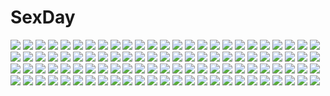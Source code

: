 # SexDay
![](https://konachan.com/jpeg/c53f69e37d1550c2f34b2b56f77e64fe/Konachan.com%20-%20278502%202girls%20animal_ears%20aqua_eyes%20blush%20bow%20eyepatch%20flowers%20gray_hair%20loli%20long_hair%20mechuragi%20original%20rose%20valentine.jpg)
![](https://konachan.com/jpeg/9ea009e8a25cfa6fef42c292d9a4d01c/Konachan.com%20-%2034742%20hiiragi_kagami%20lucky_star%20transparent.jpg)
![](https://konachan.com/jpeg/346ce22adbf3be5f6a112755e7cb2342/Konachan.com%20-%20299688%20black_hair%20blush%20cqingwei%20kimetsu_no_yaiba%20kochou_shinobu%20navel%20purple_eyes%20pussy_juice%20school_uniform%20short_hair%20skirt%20thighhighs%20zettai_ryouiki.jpg)
![](https://konachan.com/image/2494becb63d15076e867b9993c32d9bd/Konachan.com%20-%20223124%20apple%20crown%20food%20fruit%20gray_eyes%20gray_hair%20japanese_clothes%20leaves%20original%20shikimi_%28yurakuru%29%20short_hair%20tree.jpg)
![](https://konachan.com/jpeg/8ac42e87fbfea7634dfc98e8609b5143/Konachan.com%20-%20237909%20loundraw%20male%20original%20scenic%20signed.jpg)
![](https://konachan.com/image/16487274ef706c8f8a7c894fba3b85ab/Konachan.com%20-%20134832%20blood%20city%20gun%20original%20shackles%20tatsuwo%20umbrella%20weapon.jpg)
![](https://konachan.com/image/b8035d86eeafb40d884b8c201784d9f5/Konachan.com%20-%2018256%20fuu%20jin%20male%20mugen%20samurai_champloo.jpg)
![](https://konachan.com/image/8c3e82f205c15f221867451173d2cf84/Konachan.com%20-%20188988%20aqua_eyes%20barefoot%20flowers%20kyuri_tizu%20original%20pink_hair.jpg)
![](https://konachan.com/jpeg/21e87cba9cb22d11c486c0106e10b9fb/Konachan.com%20-%20243460%20animal%20animal_ears%20bubbles%20fish%20foxgirl%20long_hair%20multiple_tails%20original%20red_eyes%20tagme_%28artist%29%20tail%20torii%20underwater%20water.jpg)
![](https://konachan.com/jpeg/f76a0d638f5e9fdfbef97ebf786b6b52/Konachan.com%20-%20299690%205_nenme_no_houkago%20bikini%20blush%20hat%20kantoku%20kurumi_%28kantoku%29%20open_shirt%20original%20pink_eyes%20pink_hair%20pool%20swimsuit%20twintails%20water.jpg)
![](https://konachan.com/image/007b593f96bd5a24d8c7ab7ac6bf9fbf/Konachan.com%20-%2096331%20angel%20blonde_hair%20green_eyes%20ribbons.jpg)
![](https://konachan.com/image/5b42fe5368537e9019d4a3534859921b/Konachan.com%20-%2055120%20chaos%3Bhead%20close%20crying%20pink_hair%20rain%20sakihata_rimi%20water.jpg)
![](https://konachan.com/jpeg/1367302c182d5e6ad60c03cb2f91a255/Konachan.com%20-%2030037%202girls%20ass%20censored%20clannad%20double_dragon%20fujibayashi_kyou%20fujibayashi_ryou%20thighhighs%20twins.jpg)
![](https://konachan.com/image/289b8e8693dcbbbd2e77f662c66f0ac4/Konachan.com%20-%20187591%202girls%20aqua_eyes%20bikini%20blonde_hair%20blue_eyes%20blush%20clouds%20food%20gray_hair%20ice_cream%20open_shirt%20popsicle%20sky%20swimsuit%20tagme%20water%20yellow_eyes.jpg)
![](https://konachan.com/image/bd269bff182aafdcfe057521f6627a12/Konachan.com%20-%2041876%20althea%20blonde_hair%20blue_eyes%20flowers%20luminous_arc%20pink_hair%20tiara%20wedding%20wedding_attire.jpg)
![](https://konachan.com/image/30035a9d951b9f26f5ffd9a74d657c10/Konachan.com%20-%20164192%20haiyore%21_nyaruko-san%20nyaruko%20scan.jpg)
![](https://konachan.com/jpeg/32f23183e942ee9f564de75fa529a1ae/Konachan.com%20-%20271774%202girls%20animal_ears%20anthropomorphism%20azur_lane%20bed%20bikini%20black_hair%20breasts%20cleavage%20foxgirl%20long_hair%20navel%20ponytail%20surota%20swimsuit%20yellow_eyes.jpg)
![](https://konachan.com/jpeg/70cc1e3bdc25fed8bd1c18038d000a98/Konachan.com%20-%20174960%20blue_hair%20dress%20gensou_aporo%20hat%20remilia_scarlet%20short_hair%20touhou%20vampire%20wings.jpg)
![](https://konachan.com/jpeg/6efd830a9c578ca16f9d4146eac75689/Konachan.com%20-%20189282%20all_male%20animal%20brown_eyes%20brown_hair%20cat%20game_cg%20kyon%20male%20suzumiya_haruhi_no_tsuisou%20suzumiya_haruhi_no_yuutsu.jpg)
![](https://konachan.com/jpeg/4f58df42f51191d4c8ef5c3fddad2ff5/Konachan.com%20-%20247036%20ass%20bodysuit%20elbow_gloves%20gloves%20knife%20long_hair%20nun%20original%20red_hair%20skintight%20stockings%20sword%20tori_%28puru0083%29%20weapon%20white.jpg)
![](https://konachan.com/jpeg/05e3ea28e7f43fe6da687a039a48d505/Konachan.com%20-%20288788%20akinashi_yuu%20bra%20censored%20claris_zeinburg%20game_cg%20nipples%20panty_pull%20pointed_ears%20pussy%20ryuusei_world_actor%20underwear.jpg)
![](https://konachan.com/image/0f60341d2e4cc390fcbcdec643475857/Konachan.com%20-%208367%20dualscreen%20touhou.jpg)
![](https://konachan.com/image/f709a35a97e103f9704f659669c78860/Konachan.com%20-%2074125%20blue_eyes%20braids%20cape%20cosplay%20glasses%20gloves%20hat%20izayoi_sakuya%20parody%20ribbons%20sailor_moon%20short_hair%20touhou%20weapon%20white_hair.jpg)
![](https://konachan.com/jpeg/2c4631e80e1b5a5baf16d86c6b6595db/Konachan.com%20-%20288233%20bikini%20blush%20breasts%20brown_eyes%20chocolate%20cleavage%20clouds%20drink%20food%20fruit%20garter%20long_hair%20ponytail%20purple_hair%20robot%20sky%20swim_ring%20swimsuit%20water.jpg)
![](https://konachan.com/image/c07d555867307f17248ae7e2ea5e6e5f/Konachan.com%20-%2041539%20brown_hair%20flowers%20japanese_clothes%20nacht%20original%20petals%20pointed_ears.jpg)
![](https://konachan.com/jpeg/1c83e45f976c448ad5703458f12911e6/Konachan.com%20-%20284924%20ass%20barefoot%20breasts%20cleavage%20close%20fate_%28series%29%20garter%20hoodie%20maeshimashi%20mash_kyrielight%20open_shirt%20purple_eyes%20purple_hair%20short_hair%20undressing.jpg)
![](https://konachan.com/image/8591d7c4e76439114c00daceb9c76707/Konachan.com%20-%20286235%202girls%20apron%20aqua_eyes%20black_hair%20blush%20breasts%20candy%20catgirl%20cleavage%20cosplay%20fang%20green_eyes%20headband%20karyl%20lollipop%20maid%20pecorine%20thighhighs.jpg)
![](https://konachan.com/image/38fd412bf7dabff9d671848cab4d1a3d/Konachan.com%20-%20188140%20blonde_hair%20headband%20hokoodo%20kneehighs%20motorcycle%20original%20scarf%20short_hair.jpg)
![](https://konachan.com/image/bcaf690d6e6438c65c5b4cd90dd0d007/Konachan.com%20-%2014224%20daikuji_ayu%20kimi_ga_nozomu_eien%20tamano_mayu%20waitress.jpg)
![](https://konachan.com/image/a7bf1c02ebda981f39bb5cc2c9482144/Konachan.com%20-%2060163%20bra%20breasts%20cleavage%20computer%20kamiya_tomoe%20original%20short_hair%20shorts%20thighhighs%20underwear%20wink.jpg)
![](https://konachan.com/jpeg/5bd2035ecd6e7c6a20e7691d7b34d7b7/Konachan.com%20-%20264438%20aircraft%20animal%20animal_ears%20bird%20clouds%20dark%20dress%20honkai_impact%20hoshi_o_mite%20long_hair%20phone%20pink_hair%20sky%20yae_sakura_%28benghuai_xueyuan%29.jpg)
![](https://konachan.com/jpeg/771889a3be73a16e5b9298b833c0e99b/Konachan.com%20-%20293006%20ass%20blue_eyes%20breasts%20choker%20hoodie%20long_hair%20meltryllis%20nipples%20no_bra%20nopan%20open_shirt%20purple_hair%20pussy%20pussy_juice%20spread_legs%20uncensored.jpg)
![](https://konachan.com/image/444a9fb1a11368c7269db1e8f9f8819e/Konachan.com%20-%20111753%20green_eyes%20green_hair%20hatsune_miku%20thighhighs%20twintails%20vocaloid%20yume_koreshiki%20zettai_ryouiki.jpg)
![](https://konachan.com/image/12833509b96bd24b07edd00c1f420c30/Konachan.com%20-%2022372%20brown_hair%20hat%20purple_eyes%20ribbons%20shigure_ama%20shuffle.jpg)
![](https://konachan.com/image/332f5cdfbf85d310a6d9f0d84840b2ea/Konachan.com%20-%20181826%20alcd%20blonde_hair%20boots%20fairy%20original%20pixiv_fantasia%20pointed_ears%20ponytail%20red_hair%20yellow_eyes.jpg)
![](https://konachan.com/image/904c2854f3411729c47af964130e8286/Konachan.com%20-%2050295%20akashio%20komeiji_satori%20touhou.jpg)
![](https://konachan.com/image/0d12a10c8b9219c4f65d9a5e041c3058/Konachan.com%20-%20136406%20blonde_hair%20blue_eyes%20jpeg_artifacts%20long_hair%20original%20rainbow%20ribbons%20school_uniform%20tokiti%20water.jpg)
![](https://konachan.com/image/9b64fb87d10c5c66593f467da84a9bde/Konachan.com%20-%207582%20asakura_naoko%20black_hair%20cross%20kono_aozora_ni_yakusoku_wo%20panties%20red_eyes%20school_uniform%20tagme_%28artist%29%20thighhighs%20underwear%20undressing.jpg)
![](https://konachan.com/image/670f27e9c093bb5fcef2c5a75d573084/Konachan.com%20-%20235217%20aliasing%20black_hair%20cherry_blossoms%20domo1220%20flowers%20hahakigi_hinako%20long_hair%20petals%20school_uniform%20skirt%20tie%20tree%20yellow_eyes.jpg)
![](https://konachan.com/image/959d2f28f818ae5eb17fd450fcde1032/Konachan.com%20-%2033205%20tsubasa_reservoir_chronicle.jpg)
![](https://konachan.com/jpeg/89982fad6f8bb5fee4f250b4ce15c09d/Konachan.com%20-%20254993%202girls%20aqua_eyes%20blonde_hair%20blush%20bow%20brown_eyes%20dress%20food%20fruit%20gray_hair%20ice_cream%20long_hair%20pocky%20starly_girls%20strawberry%20tagme_%28artist%29.jpg)
![](https://konachan.com/jpeg/fb70c4e2763c8f18098816204f2f5450/Konachan.com%20-%2082868%20brown_eyes%20brown_hair%20long_hair%20ookami-san_to_shichinin_no_nakama-tachi%20ookami_ryouko%20transparent.jpg)
![](https://konachan.com/jpeg/a7c7c24c776ba1a48c0cdd74ec42dbd4/Konachan.com%20-%20233140%20blush%20boots%20braids%20christmas%20fire%20flowers%20gothic%20hat%20ichi_ni_ichi%20logo%20long_hair%20purple_eyes%20ribbons%20skirt%20tree%20watermark%20white_hair%20winter%20zoom_layer.jpg)
![](https://konachan.com/image/612dea0575f4f290e2d3ceaefd286b43/Konachan.com%20-%2042785%20black_hair%20brown_eyes%20green_hair%20hakurei_reimu%20japanese_clothes%20kochiya_sanae%20long_hair%20miko%20ribbons%20takana_shinno%20touhou%20yellow_eyes.jpg)
![](https://konachan.com/image/9263a389d60419bcbfc9370618cd0fc0/Konachan.com%20-%2029708%20aquaplus%20kusugawa_sasara%20leaf%20to_heart%20to_heart_2.jpg)
![](https://konachan.com/jpeg/ee69a2446d55971d9d0954a9a66bbdf0/Konachan.com%20-%20292215%20ass%20blue_eyes%20boku_no_kanojo_sensei%20breasts%20brown_hair%20fujiki_maka%20long_hair%20nude%20oryou%20water%20wet.jpg)
![](https://konachan.com/image/dcf1f52a7ea68b1de4dd6d15f382bda6/Konachan.com%20-%2011114%20ef%20ef_a_tale_of_memories%20miyamura_miyako%20shindou_kei.jpg)
![](https://konachan.com/jpeg/e9448eaef9030bf5ddb031e586e89c4f/Konachan.com%20-%20239851%20blindfold%20blush%20bondage%20breasts%20brown_hair%20feng%20game_cg%20nase_yaeka%20navel%20nipples%20no_bra%20nopan%20pussy%20rope%20ryohka%20short_hair%20thighhighs%20uncensored.jpg)
![](https://konachan.com/jpeg/b46b2035230bbe74c4c6178de9a13c64/Konachan.com%20-%20260698%20blonde_hair%20blush%20bow%20brown_eyes%20fan%20fang%20green_eyes%20green_hair%20hat%20horns%20komano_aunn%20long_hair%20miko%20purple_eyes%20shinoba%20shorts%20touhou%20white%20wink.jpg)
![](https://konachan.com/image/96e083a12d67dc02680c30130c4eb1de/Konachan.com%20-%20183173%20clouds%20grass%20green_hair%20hatsune_miku%20long_hair%20planet%20rain%20rainbow%20robot%20skirt%20sky%20thighhighs%20tie%20twintails%20ul283%20umbrella%20vocaloid%20water.jpg)
![](https://konachan.com/image/3766bfb9e8c810c8f2b1b23a846eaadd/Konachan.com%20-%20182666%20anthropomorphism%20blue_hair%20kantai_collection%20long_hair%20murakumo_%28kancolle%29%20ogami_kazuki%20orange_eyes%20pantyhose%20school_uniform%20twintails.jpg)
![](https://konachan.com/image/7aaeff13d7c9842229d4296793d8c9b5/Konachan.com%20-%20120615%20amami_haruka%20hagiwara_yukiho%20idolmaster%20kikuchi_makoto.jpg)
![](https://konachan.com/jpeg/87381140b7199fe494f02c82796fa9ab/Konachan.com%20-%20161783%20animal_ears%20brown_hair%20gloves%20hellshock%20mask%20necklace%20phantasy_star_online%20ponytail%20red_eyes%20tattoo.jpg)
![](https://konachan.com/jpeg/a9bcc2836572b308c10073caf016253c/Konachan.com%20-%20189644%20anthropomorphism%20armor%20ass%20breasts%20elbow_gloves%20gloves%20kantai_collection%20long_hair%20orange_eyes%20ponytail%20sekigan%20torn_clothes%20white_hair.jpg)
![](https://konachan.com/image/8a072258115b43a37a8b616b05ddb9af/Konachan.com%20-%20195306%20animal%20animal_ears%20ara_haan%20bicolored_eyes%20black_hair%20elsword%20fire%20kikivi%20multiple_tails%20tail%20weapon%20white_hair.jpg)
![](https://konachan.com/jpeg/a3402b489ab678dfad5741fe05d7178d/Konachan.com%20-%20127239%20bodysuit%20cosplay%20drawfag%20furude_rika%20hanyuu%20houjou_satoko%20monochrome%20parody%20ryuuguu_rena%20sketch%20skintight%20sonozaki_mion%20sonozaki_shion%20takano_miyo.jpg)
![](https://konachan.com/jpeg/046558361b80ecd71f9155c25e9083ce/Konachan.com%20-%20279652%20animal_ears%20azur_lane%20blush%20breast_hold%20breasts%20catgirl%20choker%20cleavage%20fang%20maid%20red_eyes%20tail%20thighhighs%20third-party_edit%20white%20white_hair.jpg)
![](https://konachan.com/image/28bcd5bcef2ca98adfe04a424b4b33dc/Konachan.com%20-%2065605%2011_eyes%20blush%20christmas%20food%20glasses%20hirohara_yukiko%20kusakabe_misuzu%20minase_yuka%20momono_shiori%20santa_costume%20tachibana_kukuri%20winter.jpg)
![](https://konachan.com/image/a5208a413bc50dcb39fb16f60f414962/Konachan.com%20-%20295144%20breasts%20censored%20daiba_kanon%20god_eater%20green_eyes%20lolicept%20nipples%20nude%20penis%20pink_hair%20pussy%20sex%20short_hair%20wristwear.jpg)
![](https://konachan.com/jpeg/9991094c2d892fc8b8e0fabad7b3524d/Konachan.com%20-%2095472%202c%3Dgalore%20bikini%20ef%20ef_a_fairy_tale_of_the_two%20hayama_mizuki%20hirono_nagi%20purple_eyes%20shouna_mitsuishi%20swimsuit.jpg)
![](https://konachan.com/jpeg/8ac492d17ccaee76b2bd21d2ded3a3d2/Konachan.com%20-%20230696%20blush%20bow%20gi%28a%29rlish_number%20karasuma_chitose_%28girlish_number%29%20kazenokaze%20long_hair%20purple_eyes%20purple_hair%20skirt%20skirt_lift%20thighhighs%20zettai_ryouiki.jpg)
![](https://konachan.com/image/3c0258c54fb7d78ef51f5c97f05a70b0/Konachan.com%20-%20135421%20abo_%28hechouchou%29%20animal_ears%20forest%20himekaidou_hatate%20japanese_clothes%20kawashiro_nitori%20red_eyes%20shameimaru_aya%20tail%20thighhighs%20touhou%20tree%20wolfgirl.jpg)
![](https://konachan.com/image/d042e0334beffd9e2fcda698b9838fd2/Konachan.com%20-%20282051%20feathers%20hatsune_miku%20taka_%280taka%29%20vocaloid%20wings.jpg)
![](https://konachan.com/image/c56ea5113b2f1f395c58d7116219b6a4/Konachan.com%20-%2023589%20air%20kanna%20kannabi_no_mikoto%20key%20visualart.jpg)
![](https://konachan.com/image/5f64384e642bbdafea0294f735bbd09e/Konachan.com%20-%20110343%20dress%20game_cg%20gloves%20long_hair%20minato_hikaru%20moon%20namaniku_atk%20nitroplus%20ponytail%20soukou_akki_muramasa.jpg)
![](https://konachan.com/image/cb0ed5877a5ee6614ce3c9ab9fe673a2/Konachan.com%20-%2043104%202girls%20beach%20breasts%20katase_yuki%20mizuiro%20nipples%20nude%20pussy%20third-party_edit%20uncensored.jpg)
![](https://konachan.com/image/27782c2a6a216d1a53c58ea7501f49c7/Konachan.com%20-%20188718%20gia%20landscape%20nobody%20original%20polychromatic%20ruins%20scenic%20signed%20tree.jpg)
![](https://konachan.com/jpeg/40de3f1fcefed2b3c760f19c130496b3/Konachan.com%20-%20261794%20aliasing%20black_hair%20green_eyes%20long_hair%20phone%20saten_ruiko%20school_uniform%20tagme_%28artist%29%20to_aru_majutsu_no_index%20wet%20wink%20wristwear.jpg)
![](https://konachan.com/jpeg/56801b080fef464a1bb58e0b7c37f0ec/Konachan.com%20-%20237530%20blue_hair%20brown_hair%20drink%20flowers%20food%20fruit%20headdress%20kurosawa_ruby%20long_hair%20orein%20pink_eyes%20red_hair%20ribbons%20short_hair%20tie%20wink%20yellow_eyes.jpg)
![](https://konachan.com/jpeg/8ac32605272c271590e429781d9e14e3/Konachan.com%20-%2023492%20aika_s_granzchesta%20alicia_florence%20amano_kozue%20aria%20aria_pokoteng%20mizunashi_akari%20sky.jpg)
![](https://konachan.com/image/8bd32739a426da8b4b4abef0a1141fd2/Konachan.com%20-%2034823%20sayonara_zetsubou_sensei%20sekiutsu_maria_taro%20vector.jpg)
![](https://konachan.com/image/3a759abc036550732ce8d8128e6c0850/Konachan.com%20-%20163445%20blue_eyes%20blue_hair%20bow%20cirno%20dress%20fairy%20jpeg_artifacts%20ribbons%20short_hair%20touhou%20wings.jpg)
![](https://konachan.com/image/905ab7bea90c82c905690368b4a02af3/Konachan.com%20-%20259177%20azur_lane%20breasts%20cleavage%20dress%20dressing%20elbow_gloves%20garter_belt%20gloves%20hat%20long_hair%20red_eyes%20red_hair%20stockings%20tatapopo%20thighhighs%20twintails.jpg)
![](https://konachan.com/image/64ba1852f2a68f777f5f4516c2cca916/Konachan.com%20-%20241673%20barefoot%20black_hair%20bra%20breasts%20brown_eyes%20hanarito%20long_hair%20navel%20nipples%20original%20panties%20pubic_hair%20see_through%20tie%20twintails%20underwear.jpg)
![](https://konachan.com/jpeg/32a44cca32d72022c94b13cccac44a10/Konachan.com%20-%2034652%20hiiragi_kagami%20hiiragi_tsukasa%20lucky_star.jpg)
![](https://konachan.com/image/a58dfa000ae1d795220356f1c71954cb/Konachan.com%20-%2092182%20chibi%20hanesaga_chiharu%20kuga_reina%20mitsukuri_minto%20orinobe_franceska_aya%20sakuno_kanata%20sakura_no_sora_to_kimi_no_koto%20setouchi_nagisa.jpg)
![](https://konachan.com/jpeg/7f8da28299eaf32a8af2eb8f6b958d7e/Konachan.com%20-%20175321%20blush%20long_hair%20pink_hair%20school_uniform%20sesena_yau%20thighhighs%20timepiece_ensemble%20yanagibashi_saori.jpg)
![](https://konachan.com/image/1315ba2d53ad0fdb6815ac08108dad55/Konachan.com%20-%2041575%20hiiragi_kagami%20lucky_star%20maid.jpg)
![](https://konachan.com/image/676d670d758e51e81da9fdbf1b74919d/Konachan.com%20-%20174778%20anthropomorphism%20black_hair%20blush%20breasts%20green_eyes%20mozu_%28peth%29%20navel%20nipples%20no_bra%20panties%20shirt_lift%20short_hair%20shorts%20underwear%20water%20wet.jpg)
![](https://konachan.com/image/ad16cb62eeb650de829613a15c8999eb/Konachan.com%20-%2025869%20nagato_yuki%20suzumiya_haruhi%20suzumiya_haruhi_no_yuutsu%20white.jpg)
![](https://konachan.com/image/5b460a40a5b4b0d0db68af25288a190a/Konachan.com%20-%20191881%20crossover%20super_smash_bros..jpg)
![](https://konachan.com/image/2c47f5c8cca09392a137354cca320602/Konachan.com%20-%2016620%202girls%20blue_eyes%20brown_hair%20butterfly%20clouds%20dress%20flowers%20green_eyes%20loli%20long_hair%20mizuki_saori%20see_through%20studio_ring%20summer_dress%20twins%20vector.jpg)
![](https://konachan.com/image/30708bb78c1fa8e0879310ac6fbb7ee3/Konachan.com%20-%20151421%20brown_hair%20fukase_ayaka%20long_hair%20snow%20sword_art_online%20yuuki_asuna.jpg)
![](https://konachan.com/image/dd4c2dfa429903c697285eb0e74aa776/Konachan.com%20-%2083062%20beatrice%20cornelia%20dlanor_a_knox%20frederica_bernkastel%20furudo_erika%20gertrude%20lambdadelta%20mammon%20siesta410%20siesta556%20ushiromiya_ange.jpg)
![](https://konachan.com/image/4d6d4d750b42497ecde6042d5d1f2f61/Konachan.com%20-%20307437%20bikini_top%20blonde_hair%20mask%20original%20red_eyes%20see_through%20yoneyama_mai.jpg)
![](https://konachan.com/jpeg/b1a4d344b6bc0fa5b8de0d23205bc009/Konachan.com%20-%20160296%20building%20dragon%20ganesagi%20moon%20original%20sky.jpg)
![](https://konachan.com/jpeg/f643b01e2b8db716cf79acd791bf9561/Konachan.com%20-%20236705%20building%20dualscreen%20nobody%20original%20reflection%20scenic%20tagme_%28artist%29.jpg)
![](https://konachan.com/image/b420df9e4d4b5ac9793f08f871ce8002/Konachan.com%20-%20181805%20ass%20black_hair%20blue_eyes%20building%20clouds%20leaves%20nohoho%20saten_ruiko%20school_uniform%20sky%20thighhighs%20to_aru_kagaku_no_railgun%20to_aru_majutsu_no_index.jpg)
![](https://konachan.com/jpeg/fe1767873551f847155657cc66af524e/Konachan.com%20-%20232604%20barefoot%20blush%20bondage%20breasts%20censored%20cum%20game_cg%20long_hair%20male%20nae-nae%20navel%20nipples%20nude%20penis%20pussy%20red_eyes%20ribbons%20sex%20skyfish%20twintails%20wet.jpg)
![](https://konachan.com/image/03f78edc16e442f45b21760fb5040743/Konachan.com%20-%20231161%20akagi_%28kancolle%29%20anthropomorphism%20fubuki_%28kancolle%29%20group%20kaga_%28kancolle%29%20kantai_collection%20kito_%28kito2%29%20mutsuki_%28kancolle%29%20signed%20yamato_%28kancolle%29.jpg)
![](https://konachan.com/image/320d8c221883c08d14a9ec00a6769a22/Konachan.com%20-%20143791%20animal_ears%20candy%20highschool_dxd%20lollipop%20miyama-zero%20nopan%20school_uniform%20short_hair%20tail%20toujou_koneko%20white%20white_hair%20wings%20yellow_eyes.jpg)
![](https://konachan.com/image/478cd5b057601bfe58c0bf8732346ec2/Konachan.com%20-%2078997%20blue_eyes%20brown_eyes%20brown_hair%20hakuouki_shinsengumi_kitan%20hug%20japanese_clothes%20kimono%20male%20purple_hair%20saitou_hajime%20yukimura_chizuru.jpg)
![](https://konachan.com/image/e09b0dbdb2412c6db6fdb6e29b279305/Konachan.com%20-%20246167%20animal%20animal_ears%20ass%20blush%20breasts%20brown_eyes%20cat%20cat_smile%20flowers%20necklace%20panties%20petals%20pink_hair%20ribbons%20short_hair%20tail%20thighhighs%20underwear.jpg)
![](https://konachan.com/jpeg/3172ccde6185b36e00997f84c544bf4e/Konachan.com%20-%20302967%20ass%20ass_grab%20blush%20condom%20horns%20kurumi_moka%20momo_velia_deviluke%20pink_hair%20sex%20short_hair%20tail%20to_love_ru%20wet%20wings.jpg)
![](https://konachan.com/image/5ab55b3479fd3cc7b75f8613abbcf384/Konachan.com%20-%2025694%20sadako%20the_ring%20white.jpg)
![](https://konachan.com/image/f714bebd4e7bcec77a8d2371a851eaeb/Konachan.com%20-%20132486%20ayase_sayuki%20cube%20kantoku%20pantyhose%20scan%20school_uniform%20your_diary.jpg)
![](https://konachan.com/image/b0fb3bfc689d438fcad5697b3690e778/Konachan.com%20-%20243494%20bell%20black_hair%20blush%20brown_eyes%20flowers%20hakurei_reimu%20irie_%28masaki%29%20japanese_clothes%20long_hair%20miko%20touhou.jpg)
![](https://konachan.com/jpeg/b45ee2b2bbce8389a88352d24cd60083/Konachan.com%20-%20244821%20animal_ears%20aqua_eyes%20aqua_hair%20boots%20breasts%20catgirl%20collar%20flowers%20gloves%20long_hair%20nipples%20no_bra%20tail%20transparent%20twintails%20vector%20vocaloid%20wokada.jpg)
![](https://konachan.com/jpeg/00642425460a0cd5bee946388303da8b/Konachan.com%20-%20291211%20anus%20bed%20blush%20bow%20breasts%20brown_hair%20censored%20game_cg%20green_eyes%20kneehighs%20long_hair%20marmalade%20nipples%20panties%20panty_pull%20ponytail%20pussy%20underwear.jpg)
![](https://konachan.com/image/35b299217622a699435ba30d778bed8a/Konachan.com%20-%2061079%20itou_noiji%20nanao_naru%20scan%20school_uniform%20tagme.jpg)
